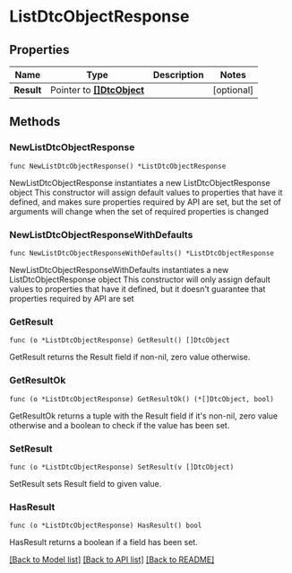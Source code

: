 # ListDtcObjectResponse

## Properties

Name | Type | Description | Notes
------------ | ------------- | ------------- | -------------
**Result** | Pointer to [**[]DtcObject**](DtcObject.md) |  | [optional] 

## Methods

### NewListDtcObjectResponse

`func NewListDtcObjectResponse() *ListDtcObjectResponse`

NewListDtcObjectResponse instantiates a new ListDtcObjectResponse object
This constructor will assign default values to properties that have it defined,
and makes sure properties required by API are set, but the set of arguments
will change when the set of required properties is changed

### NewListDtcObjectResponseWithDefaults

`func NewListDtcObjectResponseWithDefaults() *ListDtcObjectResponse`

NewListDtcObjectResponseWithDefaults instantiates a new ListDtcObjectResponse object
This constructor will only assign default values to properties that have it defined,
but it doesn't guarantee that properties required by API are set

### GetResult

`func (o *ListDtcObjectResponse) GetResult() []DtcObject`

GetResult returns the Result field if non-nil, zero value otherwise.

### GetResultOk

`func (o *ListDtcObjectResponse) GetResultOk() (*[]DtcObject, bool)`

GetResultOk returns a tuple with the Result field if it's non-nil, zero value otherwise
and a boolean to check if the value has been set.

### SetResult

`func (o *ListDtcObjectResponse) SetResult(v []DtcObject)`

SetResult sets Result field to given value.

### HasResult

`func (o *ListDtcObjectResponse) HasResult() bool`

HasResult returns a boolean if a field has been set.


[[Back to Model list]](../README.md#documentation-for-models) [[Back to API list]](../README.md#documentation-for-api-endpoints) [[Back to README]](../README.md)


